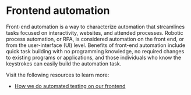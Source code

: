 # Frontend automation

 Front-end automation is a way to characterize automation that streamlines tasks focused on interactivity, websites, and attended processes. Robotic process automation, or RPA, is considered automation on the front end, or from the user-interface (UI) level. Benefits of front-end automation include quick task building with no programming knowledge, no required changes to existing programs or applications, and those individuals who know the keystrokes can easily build the automation task.
 
 Visit the following resources to learn more:

- [How we do automated testing on our frontend](https://dev.to/davidz/how-we-do-automated-testing-on-our-frontend-b10)
